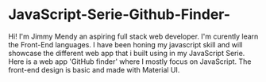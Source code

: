 # JavaScript-Serie-Github-Finder-

Hi! I'm Jimmy Mendy an aspiring full stack web developer. I'm curently learn the Front-End languages. 
I have been honing my javascript skill and will showcase the different web app that i built using in my JavaScript Serie.
Here is a web app 'GitHub finder' where I mostly focus on JavaScript. 
The front-end design is basic and made with Material UI.
